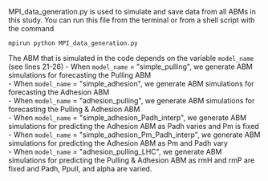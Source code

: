 MPI_data_generation.py is used to simulate and save data from all ABMs in this study. You can run this file from the terminal or
from a shell script with the command

```
mpirun python MPI_data_generation.py
```

The ABM that is simulated in the code depends on the variable `model_name`<br> (see lines 21-26)
    - When `model_name` = "simple_pulling", we generate ABM simulations for forecasting the Pulling ABM<br>
    - When `model_name` = "simple_adhesion", we generate ABM simulations for forecasting the Adhesion ABM<br>
    - When `model_name` = "adhesion_pulling", we generate ABM simulations for forecasting the Pulling & Adhesion ABM<br>
    - When `model_name` = "simple_adhesion_Padh_interp", we generate ABM simulations for predicting the Adhesion ABM as Padh varies and Pm is fixed<br>
    - When `model_name` = "simple_adhesion_Pm_Padh_interp", we generate ABM simulations for predicting the Adhesion ABM as Pm and Padh vary<br>
    - When `model_name` = "adhesion_pulling_LHC", we generate ABM simulations for predicting the Pulling & Adhesion ABM as rmH and rmP are fixed and Padh, Ppull, and alpha are varied.